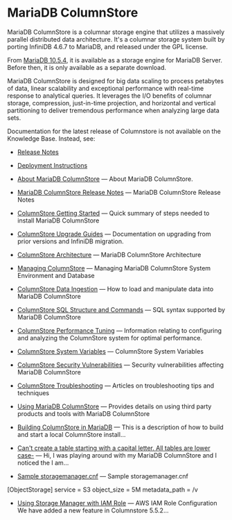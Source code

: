 # MariaDB ColumnStore

MariaDB ColumnStore is a columnar storage engine that utilizes a massively parallel distributed data architecture. It's a columnar storage system built by porting InfiniDB 4.6.7 to MariaDB, and released under the GPL license.

From [MariaDB 10.5.4](/kb/en/mariadb-1054-release-notes/), it is available as a storage engine for MariaDB Server. Before then, it is only available as a separate download.

MariaDB ColumnStore is designed for big data scaling to process petabytes of data, linear scalability and exceptional performance with real-time response to analytical queries. It leverages the I/O benefits of columnar storage, compression, just-in-time projection, and horizontal and vertical partitioning to deliver tremendous performance when analyzing large data sets.

Documentation for the latest release of Columnstore is not available on the Knowledge Base. Instead, see:

- [Release Notes](https://mariadb.com/docs/release-notes/mariadb-columnstore-1-5-2-release-notes/)
- [Deployment Instructions](https://mariadb.com/docs/deploy/community-single-columnstore/)

- [About MariaDB ColumnStore](/columns-storage-engines-and-plugins/storage-engines/mariadb-columnstore/about-mariadb-columnstore/) — About MariaDB ColumnStore.
- [MariaDB ColumnStore Release Notes](/columns-storage-engines-and-plugins/storage-engines/mariadb-columnstore/columnstore-release-notes/) — MariaDB ColumnStore Release Notes
- [ColumnStore Getting Started](/columns-storage-engines-and-plugins/storage-engines/mariadb-columnstore/columnstore-getting-started/) — Quick summary of steps needed to install MariaDB ColumnStore
- [ColumnStore Upgrade Guides](/columns-storage-engines-and-plugins/storage-engines/mariadb-columnstore/mariadb-columnstore-columnstore/) — Documentation on upgrading from prior versions and InfiniDB migration.
- [ColumnStore Architecture](/columns-storage-engines-and-plugins/storage-engines/mariadb-columnstore/columnstore-architecture/) — MariaDB ColumnStore Architecture
- [Managing ColumnStore](/columns-storage-engines-and-plugins/storage-engines/mariadb-columnstore/managing-columnstore/) — Managing MariaDB ColumnStore System Environment and Database
- [ColumnStore Data Ingestion](/columns-storage-engines-and-plugins/storage-engines/mariadb-columnstore/columnstore-data-ingestion/) — How to load and manipulate data into MariaDB ColumnStore
- [ColumnStore SQL Structure and Commands](/columns-storage-engines-and-plugins/storage-engines/mariadb-columnstore/columnstore-sql-structure-and-commands/) — SQL syntax supported by MariaDB ColumnStore
- [ColumnStore Performance Tuning](/columns-storage-engines-and-plugins/storage-engines/mariadb-columnstore/columnstore-performance-tuning/) — Information relating to configuring and analyzing the ColumnStore system for optimal performance.
- [ColumnStore System Variables](/columns-storage-engines-and-plugins/storage-engines/mariadb-columnstore/columnstore-system-variables/) — ColumnStore System Variables
- [ColumnStore Security Vulnerabilities](/columns-storage-engines-and-plugins/storage-engines/mariadb-columnstore/columnstore-security-vulnerabilities/) — Security vulnerabilities affecting MariaDB ColumnStore
- [ColumnStore Troubleshooting](/columns-storage-engines-and-plugins/storage-engines/mariadb-columnstore/columnstore-troubleshooting/) — Articles on troubleshooting tips and techniques
- [Using MariaDB ColumnStore](/columns-storage-engines-and-plugins/storage-engines/mariadb-columnstore/using-mariadb-columnstore/) — Provides details on using third party products and tools with MariaDB ColumnStore
- [Building ColumnStore in MariaDB](/columns-storage-engines-and-plugins/storage-engines/mariadb-columnstore/building-columnstore-in-mariadb/) — This is a description of how to build and start a local ColumnStore install...
- [Can't create a table starting with a capital letter. All tables are lower case-](/columns-storage-engines-and-plugins/storage-engines/mariadb-columnstore/mariadb-columnstore-cant-create-a-table-starting-with-a-capital-letter-all-/) — Hi,
I was playing around with my MariaDB ColumnStore and I noticed the I am...
- [Sample storagemanager.cnf](/columns-storage-engines-and-plugins/storage-engines/mariadb-columnstore/sample-storagemanagercnf/) — Sample storagemanager.cnf

[ObjectStorage]
service = S3
object_size = 5M
metadata_path = /v
- [Using Storage Manager with IAM Role](/columns-storage-engines-and-plugins/storage-engines/mariadb-columnstore/using-storage-manager-with-iam-role/) — AWS IAM Role Configuration
We have added a new feature in Columnstore 5.5.2...